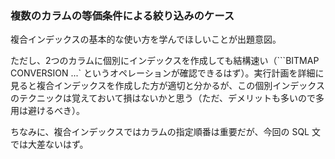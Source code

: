 ### 複数のカラムの等価条件による絞り込みのケース

複合インデックスの基本的な使い方を学んでほしいことが出題意図。

ただし、2つのカラムに個別にインデックスを作成しても結構速い（```BITMAP CONVERSION ...` というオペレーションが確認できるはず）。実行計画を詳細に見ると複合インデックスを作成した方が適切と分かるが、この個別インデックスのテクニックは覚えておいて損はないかと思う（ただ、デメリットも多いので多用は避けるべき）。

ちなみに、複合インデックスではカラムの指定順番は重要だが、今回の SQL 文では大差ないはず。